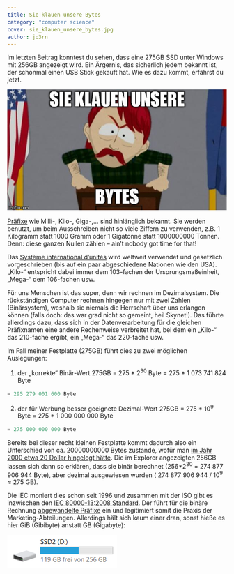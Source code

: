 ```yaml
---
title: Sie klauen unsere Bytes
category: "computer science"
cover: sie_klauen_unsere_bytes.jpg
author: jo3rn
---
```


Im letzten Beitrag konntest du sehen, dass eine 275GB SSD unter Windows mit 256GB angezeigt wird. Ein Ärgernis, das sicherlich jedem bekannt ist, der schonmal einen USB Stick gekauft hat. Wie es dazu kommt, erfährst du jetzt.

![South Park Meme eines Hinterwäldlers mit der Beschriftung "Sie klauen unsere Bytes"](./sie_klauen_unsere_bytes.jpg)

[Präfixe](https://de.wikipedia.org/wiki/Vors%C3%A4tze_f%C3%BCr_Ma%C3%9Feinheiten) wie Milli-, Kilo-, Giga-,… sind hinlänglich bekannt. Sie werden benutzt, um beim Ausschreiben nicht so viele Ziffern zu verwenden, z.B. 1 Kilogramm statt 1000 Gramm oder 1 Gigatonne statt 1000000000 Tonnen. Denn: diese ganzen Nullen zählen – ain’t nobody got time for that!

Das [Système international d’unités](https://de.wikipedia.org/wiki/Internationales_Einheitensystem) wird weltweit verwendet und gesetzlich vorgeschrieben (bis auf ein paar abgeschiedene Nationen wie den USA). „Kilo-“ entspricht dabei immer dem 103-fachen der Ursprungsmaßeinheit, „Mega-“ dem 106-fachen usw.

Für uns Menschen ist das super, denn wir rechnen im Dezimalsystem. Die rückständigen Computer rechnen hingegen nur mit zwei Zahlen (Binärsystem), weshalb sie niemals die Herrschaft über uns erlangen können (falls doch: das war grad nicht so gemeint, heil Skynet!). Das führte allerdings dazu, dass sich in der Datenverarbeitung für die gleichen Präfixnamen eine andere Rechenweise verbreitet hat, bei dem ein „Kilo-“ das 210-fache ergibt, ein „Mega-“ das 220-fache usw.

Im Fall meiner Festplatte (275GB) führt dies zu zwei möglichen Auslegungen:

1. der „korrekte“ Binär-Wert
275GB = 275 * 2<sup>30</sup> Byte = 275 * 1 073 741 824 Byte

``` javascript
= 295 279 001 600 Byte
```

2. der für Werbung besser geeignete Dezimal-Wert
275GB = 275 * 10<sup>9</sup> Byte = 275 * 1 000 000 000 Byte

``` javascript
= 275 000 000 000 Byte
```

Bereits bei dieser recht kleinen Festplatte kommt dadurch also ein Unterschied von ca. 20000000000 Bytes zustande, wofür man [im Jahr 2000 etwa 20 Dollar hingelegt hätte](http://www.mkomo.com/cost-per-gigabyte). Die im Explorer angezeigten 256GB lassen sich dann so erklären, dass sie binär berechnet (256*2<sup>30</sup> = 274 877 906 944 Byte), aber dezimal ausgewiesen wurden ( 274 877 906 944 / 10<sup>9</sup> ≈ 275 GB).

Die IEC moniert dies schon seit 1996 und zusammen mit der ISO gibt es inzwischen den [IEC 80000-13:2008 Standard](https://www.iso.org/standard/31898.html). Der führt für die binäre Rechnung [abgewandelte Präfixe](https://de.wikipedia.org/wiki/Bin%C3%A4rpr%C3%A4fix) ein und legitimiert somit die Praxis der Marketing-Abteilungen. Allerdings hält sich kaum einer dran, sonst hieße es hier GiB (Gibibyte) anstatt GB (Gigabyte):

![Screenshot aus Windows 10, der fälschlicherweise GB statt GiB anzeigt](./gb_statt_gib.png)